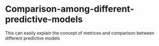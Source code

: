 # Comparison-among-different-predictive-models
This can easily explain the concept of metrices and comparison between different predictive models 
